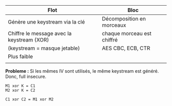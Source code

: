 
| Flot                                       | Bloc                       |
| ------------------------------------------ | -------------------------- |
| Génère une keystream via la clé            | Décomposition en morceaux  |
| Chiffre le message avec la keystream (XOR) | chaque morceau est chiffré |
| (keystream = masque jetable)               | AES CBC, ECB, CTR          |
| Plus faible                                |                            |
|                                            |                            |
**Probleme :** Si les mêmes IV sont utilisés, le même keystream est généré. Donc, full insecure.

```
M1 xor K = C1
M2 xor K = C2

C1 xor C2 = M1 xor M2
```



